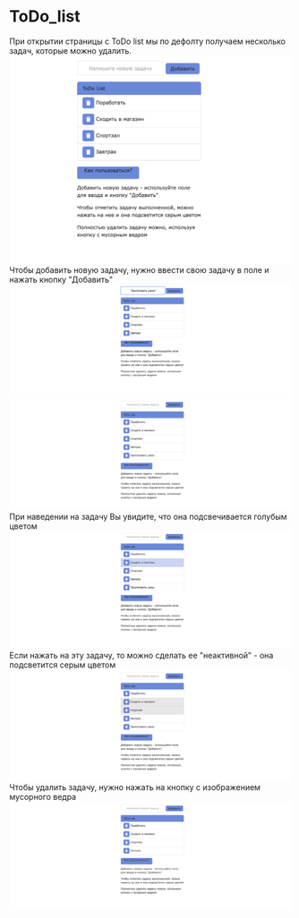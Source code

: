 # ToDo_list
При открытии страницы с ToDo list мы по дефолту получаем несколько задач, которые можно удалить.
<img src="screenshots/screenshot1.png"> 
Чтобы добавить новую задачу, нужно ввести свою задачу в поле и нажать кнопку "Добавить"
<img src="screenshots/screenshot4.png"> 
<img src="screenshots/screenshot5.png"> 
При наведении на задачу Вы увидите, что она подсвечивается голубым цветом
<img src="screenshots/screenshot2.png"> 
Если нажать на эту задачу, то можно сделать ее "неактивной" - она подсветится серым цветом
<img src="screenshots/screenshot3.png"> 
Чтобы удалить задачу, нужно нажать на кнопку с изображением мусорного ведра
<img src="screenshots/screenshot6.png"> 


